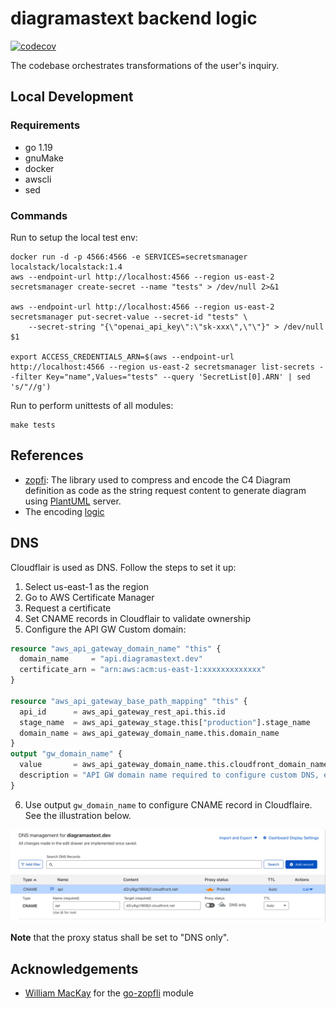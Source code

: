 # diagramastext backend logic

[![codecov](https://codecov.io/github/kislerdm/diagramastext/branch/master/graph/badge.svg)](https://codecov.io/github/kislerdm/diagramastext)

The codebase orchestrates transformations of the user's inquiry.

## Local Development

### Requirements

- go 1.19
- gnuMake
- docker
- awscli
- sed

### Commands

Run to setup the local test env:

```commandline
docker run -d -p 4566:4566 -e SERVICES=secretsmanager localstack/localstack:1.4
aws --endpoint-url http://localhost:4566 --region us-east-2 secretsmanager create-secret --name "tests" > /dev/null 2>&1

aws --endpoint-url http://localhost:4566 --region us-east-2 secretsmanager put-secret-value --secret-id "tests" \
    --secret-string "{\"openai_api_key\":\"sk-xxx\",\"\"}" > /dev/null $1

export ACCESS_CREDENTIALS_ARN=$(aws --endpoint-url http://localhost:4566 --region us-east-2 secretsmanager list-secrets --filter Key="name",Values="tests" --query 'SecretList[0].ARN' | sed 's/"//g')
```

Run to perform unittests of all modules:

```commandline
make tests
```

## References

- [zopfi](https://github.com/google/zopfli): The library used to compress and encode the C4 Diagram definition as code
  as the string request content to generate diagram using [PlantUML](www.plantuml.com/plantuml/uml) server.
- The encoding [logic](rendering/plantuml/plantump-webclient-mimic/src/converter.js)

## DNS

Cloudflair is used as DNS. Follow the steps to set it up:

1. Select us-east-1 as the region
2. Go to AWS Certificate Manager
3. Request a certificate
4. Set CNAME records in Cloudflair to validate ownership
5. Configure the API GW Custom domain:
```terraform
resource "aws_api_gateway_domain_name" "this" {
  domain_name     = "api.diagramastext.dev"
  certificate_arn = "arn:aws:acm:us-east-1:xxxxxxxxxxxxx"
}

resource "aws_api_gateway_base_path_mapping" "this" {
  api_id      = aws_api_gateway_rest_api.this.id
  stage_name  = aws_api_gateway_stage.this["production"].stage_name
  domain_name = aws_api_gateway_domain_name.this.domain_name
}
output "gw_domain_name" {
  value       = aws_api_gateway_domain_name.this.cloudfront_domain_name
  description = "API GW domain name required to configure custom DNS, e.g. Cloudflaire"
}
```
6. Use output `gw_domain_name` to configure CNAME record in Cloudflaire. See the illustration below.

![dns](fig/dns.png)

**Note** that the proxy status shall be set to "DNS only".

## Acknowledgements

- [William MacKay](https://github.com/foobaz) for the [go-zopfli](https://github.com/foobaz/go-zopfli) module
